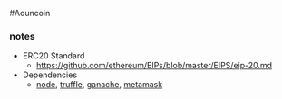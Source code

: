 #Aouncoin

### notes

- ERC20 Standard 
  - https://github.com/ethereum/EIPs/blob/master/EIPS/eip-20.md
- Dependencies
  - [node](https://nodejs.org/en/download/), [truffle](https://www.npmjs.com/package/truffle), [ganache](https://www.trufflesuite.com/ganache), [metamask](https://metamask.io/download)
